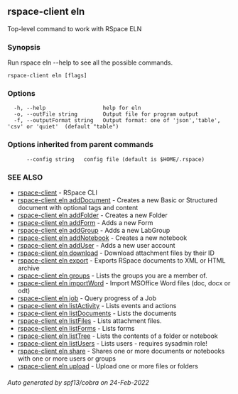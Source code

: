 ## rspace-client eln

Top-level command to work with RSpace ELN

### Synopsis

 Run rspace eln --help to see all the possible commands.
	

```
rspace-client eln [flags]
```

### Options

```
  -h, --help                  help for eln
  -o, --outFile string        Output file for program output
  -f, --outputFormat string   Output format: one of 'json','table', 'csv' or 'quiet'  (default "table")
```

### Options inherited from parent commands

```
      --config string   config file (default is $HOME/.rspace)
```

### SEE ALSO

* [rspace-client](rspace-client.md)	 - RSpace CLI
* [rspace-client eln addDocument](rspace-client_eln_addDocument.md)	 - Creates a new Basic or Structured document with optional tags and content
* [rspace-client eln addFolder](rspace-client_eln_addFolder.md)	 - Creates a new Folder
* [rspace-client eln addForm](rspace-client_eln_addForm.md)	 - Adds a new Form
* [rspace-client eln addGroup](rspace-client_eln_addGroup.md)	 - Adds a new LabGroup
* [rspace-client eln addNotebook](rspace-client_eln_addNotebook.md)	 - Creates a new notebook
* [rspace-client eln addUser](rspace-client_eln_addUser.md)	 - Adds a new user account
* [rspace-client eln download](rspace-client_eln_download.md)	 - Download attachment files by their ID
* [rspace-client eln export](rspace-client_eln_export.md)	 - Exports RSpace documents to XML or HTML archive
* [rspace-client eln groups](rspace-client_eln_groups.md)	 - Lists the groups you are a member of.
* [rspace-client eln importWord](rspace-client_eln_importWord.md)	 - Import MSOffice Word files (doc, docx or odt)
* [rspace-client eln job](rspace-client_eln_job.md)	 - Query progress of a Job
* [rspace-client eln listActivity](rspace-client_eln_listActivity.md)	 - Lists events and actions
* [rspace-client eln listDocuments](rspace-client_eln_listDocuments.md)	 - Lists the documents
* [rspace-client eln listFiles](rspace-client_eln_listFiles.md)	 - Lists attachment files.
* [rspace-client eln listForms](rspace-client_eln_listForms.md)	 - Lists forms
* [rspace-client eln listTree](rspace-client_eln_listTree.md)	 - Lists the contents of a folder or notebook
* [rspace-client eln listUsers](rspace-client_eln_listUsers.md)	 - Lists users - requires sysadmin role!
* [rspace-client eln share](rspace-client_eln_share.md)	 - Shares one or more documents or notebooks with one or more users or groups
* [rspace-client eln upload](rspace-client_eln_upload.md)	 - Upload one or more files or folders

###### Auto generated by spf13/cobra on 24-Feb-2022
